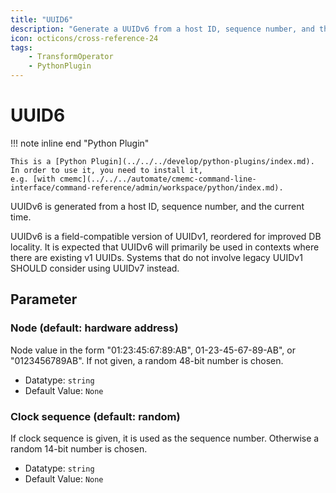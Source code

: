 ```yaml
---
title: "UUID6"
description: "Generate a UUIDv6 from a host ID, sequence number, and the current time"
icon: octicons/cross-reference-24
tags: 
    - TransformOperator
    - PythonPlugin
---
```

# UUID6
<!-- This file was generated - DO NOT CHANGE IT MANUALLY -->

!!! note inline end "Python Plugin"

    This is a [Python Plugin](../../../develop/python-plugins/index.md).
    In order to use it, you need to install it,
    e.g. [with cmemc](../../../automate/cmemc-command-line-interface/command-reference/admin/workspace/python/index.md).


UUIDv6 is generated from a host ID, sequence number, and the current
time.

UUIDv6 is a field-compatible version of UUIDv1, reordered for
improved DB locality. It is expected that UUIDv6 will primarily be
used in contexts where there are existing v1 UUIDs. Systems that do
not involve legacy UUIDv1 SHOULD consider using UUIDv7 instead.


## Parameter

### Node (default: hardware address)

Node value in the form "01:23:45:67:89:AB", 01-23-45-67-89-AB", or "0123456789AB". If not given, a random 48-bit number is chosen.

- Datatype: `string`
- Default Value: `None`



### Clock sequence (default: random)

If clock sequence is given, it is used as the sequence number. Otherwise a random 14-bit number is chosen.

- Datatype: `string`
- Default Value: `None`



